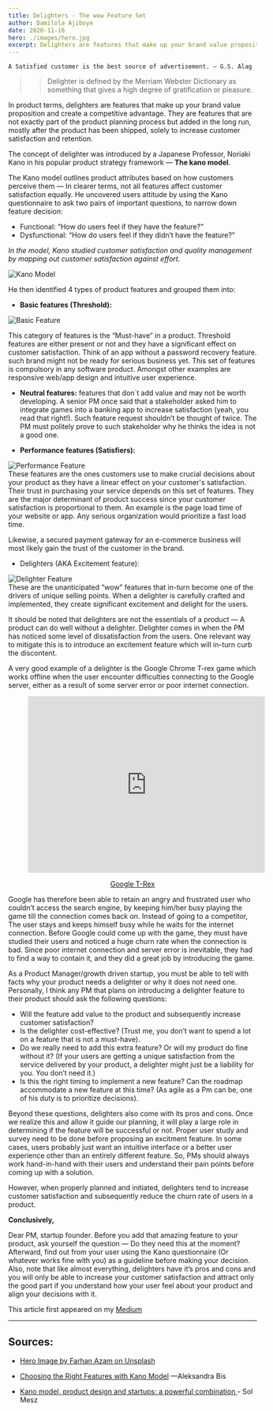 ```yaml
---
title: Delighters - The wow Feature Set
author: Damilola Ajiboye
date: 2020-11-16
hero: ./images/hero.jpg
excerpt: Delighters are features that make up your brand value proposition and create a competitive advantage.
---
```

    
    A Satisfied customer is the best source of advertisement. ― G.S. Alag

>> Delighter is defined by the Merriam Webster Dictionary as something that gives a high degree of gratification or pleasure.

In product terms, delighters are features that make up your brand value proposition and create a competitive advantage. They are features that are not exactly part of the product planning process but added in the long run, mostly after the product has been shipped, solely to increase customer satisfaction and retention.

The concept of delighter was introduced by a Japanese Professor, Noriaki Kano in his popular product strategy framework — **The kano model**.

The Kano model outlines product attributes based on how customers perceive them — In clearer terms, not all features affect customer satisfaction equally. He uncovered users attitude by using the Kano questionnaire to ask two pairs of important questions, to narrow down feature decision:

- Functional: “How do users feel if they have the feature?”
- Dysfunctional: “How do users feel if they didn’t have the feature?”

_In the model, Kano studied customer satisfaction and quality management by mapping out customer satisfaction against effort._

<div className="Image__Small">
  <img
    src="./images/kano.png"
    title="Kano Model"
    alt="Kano Model"
  />
</div>

He then identified 4 types of product features and grouped them into:

- **Basic features (Threshold):**

<div className="Image__Small">
  <img
    src="./images/basic.png"
    title="Basic Feature"
    alt="Basic Feature"
  />
</div>

This category of features is the “Must-have” in a product. Threshold features are either present or not and they have a significant effect on customer satisfaction. Think of an app without a password recovery feature. such brand might not be ready for serious business yet. This set of features is compulsory in any software product. Amongst other examples are responsive web/app design and intuitive user experience.

- **Neutral features:** features that don´t add value and may not be worth developing. A senior PM once said that a stakeholder asked him to integrate games into a banking app to increase satisfaction (yeah, you read that right!). Such feature request shouldn’t be thought of twice. The PM must politely prove to such stakeholder why he thinks the idea is not a good one.

- **Performance features (Satisfiers):**
<div className="Image__Small">
  <img
    src="./images/performance.png"
    title="Performance Feature"
    alt="Performance Feature"
  />
</div>
These features are the ones customers use to make crucial decisions about your product as they have a linear effect on your customer's satisfaction. Their trust in purchasing your service depends on this set of features. They are the major determinant of product success since your customer satisfaction is proportional to them. An example is the page load time of your website or app. Any serious organization would prioritize a fast load time.

Likewise, a secured payment gateway for an e-commerce business will most likely gain the trust of the customer in the brand.

- Delighters (AKA Excitement feature):
<div className="Image__Small">
  <img
    src="./images/delighter.png"
    title="Delighter Feature"
    alt="Delighter Feature"
  /> 
</div>
These are the unanticipated “wow” features that in-turn become one of the drivers of unique selling points. When a delighter is carefully crafted and implemented, they create significant excitement and delight for the users.

It should be noted that delighters are not the essentials of a product — A product can do well without a delighter. Delighter comes in when the PM has noticed some level of dissatisfaction from the users. One relevant way to mitigate this is to introduce an excitement feature which will in-turn curb the discontent.

A very good example of a delighter is the Google Chrome T-rex game which works offline when the user encounter difficulties connecting to the Google server, either as a result of some server error or poor internet connection.


<figure class="video_container" style="text-align: center">
  <iframe src="https://giphy.com/embed/11XxC0wD3jVSCI" width="480" height="357" frameBorder="0" class="giphy-embed" allowFullScreen="true"></iframe><p><a href="https://giphy.com/gifs/game-arrow-connection-11XxC0wD3jVSCI">Google T-Rex</a></p>
</figure>
 

Google has therefore been able to retain an angry and frustrated user who couldn’t access the search engine, by keeping him/her busy playing the game till the connection comes back on. Instead of going to a competitor, The user stays and keeps himself busy while he waits for the internet connection. Before Google could come up with the game, they must have studied their users and noticed a huge churn rate when the connection is bad. Since poor internet connection and server error is inevitable, they had to find a way to contain it, and they did a great job by introducing the game.

As a Product Manager/growth driven startup, you must be able to tell with facts why your product needs a delighter or why it does not need one. Personally, I think any PM that plans on introducing a delighter feature to their product should ask the following questions:

- Will the feature add value to the product and subsequently increase customer satisfaction?
- Is the delighter cost-effective? (Trust me, you don’t want to spend a lot on a feature that is not a must-have).
- Do we really need to add this extra feature? Or will my product do fine without it? (If your users are getting a unique satisfaction from the service delivered by your product, a delighter might just be a liability for you. You don’t need it.)
- Is this the right timing to implement a new feature? Can the roadmap accommodate a new feature at this time? (As agile as a Pm can be, one of his duty is to prioritize decisions).

Beyond these questions, delighters also come with its pros and cons. Once we realize this and allow it guide our planning, it will play a large role in determining if the feature will be successful or not. Proper user study and survey need to be done before proposing an excitment feature. In some cases, users probably just want an intuitive interface or a better user experience other than an entirely different feature. So, PMs should always work hand-in-hand with their users and understand their pain points before coming up with a solution.

However, when properly planned and initiated, delighters tend to increase customer satisfaction and subsequently reduce the churn rate of users in a product.

**Conclusively,**

Dear PM, startup founder. Before you add that amazing feature to your product, ask yourself the question — Do they need this at the moment? Afterward, find out from your user using the Kano questionnaire (Or whatever works fine with you) as a guideline before making your decision. Also, note that like almost everything, delighters have it’s pros and cons and you will only be able to increase your customer satisfaction and attract only the good part if you understand how your user feel about your product and align your decisions with it.

This article first appeared on my [Medium](https://medium.com/@stephenajiboye7/delighters-the-wow-feature-set-a07ba19719c1/)

----


## Sources:

- [Hero Image by Farhan Azam on Unsplash](https://images.unsplash.com/photo-1560094824-13b9bc472f86?ixid=MXwxMjA3fDB8MHxwaG90by1wYWdlfHx8fGVufDB8fHw%3D&ixlib=rb-1.2.1&auto=format&fit=crop&w=750&q=80)

-  [Choosing the Right Features with Kano Model](http://choosing%20the%20right%20features%20with%20kano%20model/) —Aleksandra Bis

- [Kano model, product design and startups: a powerful combination ](https://medium.com/@solmesz/kano-model-product-design-and-startups-a-powerful-combination-61eacf1a6f30) - Sol Mesz